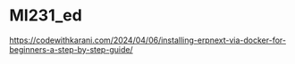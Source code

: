# MI231_ed
https://codewithkarani.com/2024/04/06/installing-erpnext-via-docker-for-beginners-a-step-by-step-guide/
